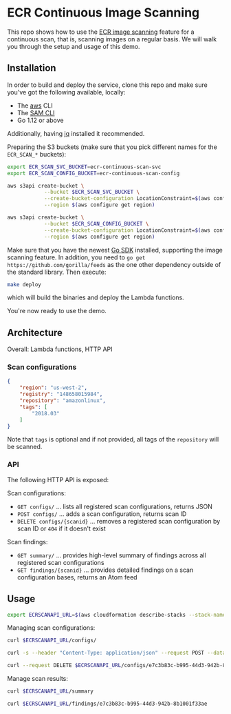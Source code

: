# ECR Continuous Image Scanning

This repo shows how to use the [ECR image scanning](https://docs.aws.amazon.com/AmazonECR/latest/userguide/security.html) feature
for a continuous scan, that is, scanning images on a regular basis. We will walk you through the setup and usage of this demo.

## Installation

In order to build and deploy the service, clone this repo and make sure you've got the following available, locally:

- The [aws](https://docs.aws.amazon.com/cli/latest/userguide/cli-chap-install.html) CLI
- The [SAM CLI](https://github.com/awslabs/aws-sam-cli)
- Go 1.12 or above

Additionally, having [jq](https://stedolan.github.io/jq/download/) installed it recommended.

Preparing the S3 buckets (make sure that you pick different names for the `ECR_SCAN_*` buckets):

```sh
export ECR_SCAN_SVC_BUCKET=ecr-continuous-scan-svc
export ECR_SCAN_CONFIG_BUCKET=ecr-continuous-scan-config

aws s3api create-bucket \
            --bucket $ECR_SCAN_SVC_BUCKET \
            --create-bucket-configuration LocationConstraint=$(aws configure get region) \
            --region $(aws configure get region)

aws s3api create-bucket \
            --bucket $ECR_SCAN_CONFIG_BUCKET \
            --create-bucket-configuration LocationConstraint=$(aws configure get region) \
            --region $(aws configure get region)
```

Make sure that you have the newest [Go SDK](https://aws.amazon.com/sdk-for-go/) installed, 
supporting the image scanning feature. In addition, you need to `go get https://github.com/gorilla/feeds`
as the one other dependency outside of the standard library. Then execute:

```sh
make deploy
``` 

which will build the binaries and deploy the Lambda functions. 

You're now ready to use the demo.


## Architecture

Overall: Lambda functions, HTTP API

### Scan configurations

```json
{
    "region": "us-west-2",
    "registry": "148658015984",
    "repository": "amazonlinux",
    "tags": [
        "2018.03"
    ]
}
```

Note that `tags` is optional and if not provided, all tags of the `repository` will be scanned. 

### API

The following HTTP API is exposed:

Scan configurations:

* `GET configs/` … lists all registered scan configurations, returns JSON
* `POST configs/` … adds a scan configuration, returns scan ID
* `DELETE configs/{scanid}` … removes a registered scan configuration by scan ID or `404` if it doesn't exist

Scan findings:

* `GET summary/` … provides high-level summary of findings across all registered scan configurations
* `GET findings/{scanid}` … provides detailed findings on a scan configuration bases, returns an Atom feed


## Usage

```sh
export ECRSCANAPI_URL=$(aws cloudformation describe-stacks --stack-name ecr-continuous-scan | jq '.Stacks[].Outputs[] | select(.OutputKey=="ECRScanAPIEndpoint").OutputValue' -r)
```

Managing scan configurations:

```sh
curl $ECRSCANAPI_URL/configs/

curl -s --header "Content-Type: application/json" --request POST --data @scan-config-amazonlinux.json $ECRSCANAPI_URL/configs/

curl --request DELETE $ECRSCANAPI_URL/configs/e7c3b83c-b995-44d3-942b-8b1001f33ae
```

Manage scan results:

```sh
curl $ECRSCANAPI_URL/summary

curl $ECRSCANAPI_URL/findings/e7c3b83c-b995-44d3-942b-8b1001f33ae
```